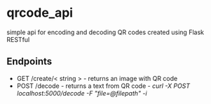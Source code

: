 # qrcode_api
simple api for encoding and decoding QR codes
created using Flask RESTful 

 ## Endpoints
 
 - GET /create/< string > - returns an image with QR code
 - POST /decode - returns a text from QR code - *curl -X POST localhost:5000/decode -F "file=@filepath" -i*
